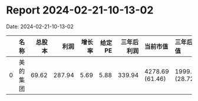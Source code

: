 
# Report 2024-02-21-10-13-02
Date: 2024-02-21-10-13-02


|    | 名称   |   总股本 |     利润 |   增长率 |   给定PE |   三年后利润 | 当前市值            | 三年后估值           | 理想买入点          | 理想卖出点           |
|---:|:-----|------:|-------:|------:|-------:|--------:|:----------------|:----------------|:---------------|:----------------|
|  0 | 美的集团 | 69.62 | 287.94 |  5.69 |   5.88 |  339.94 | 4278.69 (61.46) | 1999.65 (28.72) | 999.82 (14.36) | 2999.48 (43.08) |